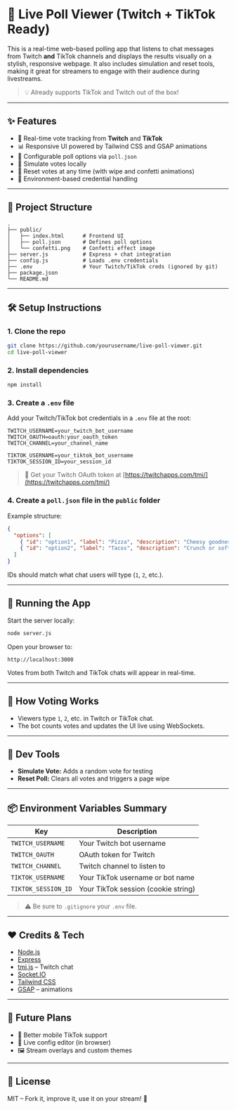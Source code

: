 # 🎉 Live Poll Viewer (Twitch + TikTok Ready)

This is a real-time web-based polling app that listens to chat messages from Twitch **and** TikTok channels and displays the results visually on a stylish, responsive webpage. It also includes simulation and reset tools, making it great for streamers to engage with their audience during livestreams.

> 💡 Already supports TikTok and Twitch out of the box!

---

## ✨ Features

- 🔴 Real-time vote tracking from **Twitch** and **TikTok**
- 📊 Responsive UI powered by Tailwind CSS and GSAP animations
- 🧠 Configurable poll options via `poll.json`
- 🧪 Simulate votes locally
- 🔄 Reset votes at any time (with wipe and confetti animations)
- 🔐 Environment-based credential handling

---

## 📁 Project Structure

```
.
├── public/
│   ├── index.html      # Frontend UI
│   ├── poll.json       # Defines poll options
│   └── confetti.png    # Confetti effect image
├── server.js           # Express + chat integration
├── config.js           # Loads .env credentials
├── .env                # Your Twitch/TikTok creds (ignored by git)
├── package.json
└── README.md
```

---

## 🛠️ Setup Instructions

### 1. Clone the repo

```bash
git clone https://github.com/yourusername/live-poll-viewer.git
cd live-poll-viewer
```

### 2. Install dependencies

```bash
npm install
```

### 3. Create a `.env` file

Add your Twitch/TikTok bot credentials in a `.env` file at the root:

```env
TWITCH_USERNAME=your_twitch_bot_username
TWITCH_OAUTH=oauth:your_oauth_token
TWITCH_CHANNEL=your_channel_name

TIKTOK_USERNAME=your_tiktok_bot_username
TIKTOK_SESSION_ID=your_session_id
```

> 🔐 Get your Twitch OAuth token at [https://twitchapps.com/tmi/](https://twitchapps.com/tmi/)

### 4. Create a `poll.json` file in the `public` folder

Example structure:

```json
{
  "options": [
    { "id": "option1", "label": "Pizza", "description": "Cheesy goodness" },
    { "id": "option2", "label": "Tacos", "description": "Crunch or soft?" }
  ]
}
```

IDs should match what chat users will type (`1`, `2`, etc.).

---

## 🚀 Running the App

Start the server locally:

```bash
node server.js
```

Open your browser to:

```
http://localhost:3000
```

Votes from both Twitch and TikTok chats will appear in real-time.

---

## 💬 How Voting Works

- Viewers type `1`, `2`, etc. in Twitch or TikTok chat.
- The bot counts votes and updates the UI live using WebSockets.

---

## 🔁 Dev Tools

- **Simulate Vote:** Adds a random vote for testing
- **Reset Poll:** Clears all votes and triggers a page wipe

---

## 📦 Environment Variables Summary

| Key                 | Description                          |
|---------------------|--------------------------------------|
| `TWITCH_USERNAME`   | Your Twitch bot username             |
| `TWITCH_OAUTH`      | OAuth token for Twitch               |
| `TWITCH_CHANNEL`    | Twitch channel to listen to          |
| `TIKTOK_USERNAME`   | Your TikTok username or bot name     |
| `TIKTOK_SESSION_ID` | Your TikTok session (cookie string)  |

> ⚠️ Be sure to `.gitignore` your `.env` file.

---

## ❤️ Credits & Tech

- [Node.js](https://nodejs.org/)
- [Express](https://expressjs.com/)
- [tmi.js](https://tmijs.com/) – Twitch chat
- [Socket.IO](https://socket.io/)
- [Tailwind CSS](https://tailwindcss.com/)
- [GSAP](https://greensock.com/gsap/) – animations

---

## 🧩 Future Plans

- 📡 Better mobile TikTok support
- 🧠 Live config editor (in browser)
- 🖼️ Stream overlays and custom themes

---

## 📄 License

MIT – Fork it, improve it, use it on your stream! 🎉